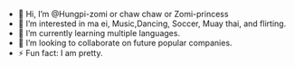 - 👋 Hi, I’m @Hungpi-zomi or chaw chaw or Zomi-princess 
- 👀 I’m interested in ma ei, Music,Dancing, Soccer, Muay thai, and flirting.  
- 🌱 I’m currently learning multiple languages. 
- 💞️ I’m looking to collaborate on future popular companies. 
- ⚡ Fun fact: I am pretty. 


